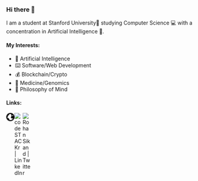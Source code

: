 ### Hi there 👋
<!--
<img width="40%" align="right" alt="Github" src="https://drive.google.com/uc?export=download&id=1yv_dwthMxKU76oouabeJyckS6LzRjxA1" />
-->
I am a student at Stanford University🌲 studying Computer Science 💻  with a concentration in Artificial Intelligence 🧠. 

#### My Interests:
- 🤖 Artificial Intelligence  
- ⌨️ Software/Web Development
- 💰 Blockchain/Crypto  
- 🧪 Medicine/Genomics
- 🤔 Philosophy of Mind

#### Links:
[<img align="left" alt="codeSTACKr.com" width="22px" src="https://raw.githubusercontent.com/iconic/open-iconic/master/svg/globe.svg" />][website]
[<img align="left" alt="codeSTACKr | LinkedIn" width="22px" src="https://cdn.jsdelivr.net/npm/simple-icons@v3/icons/linkedin.svg" />][linkedin]
[<img align="left" alt="Rohan Sikand | Twitter" width="22px" src="https://cdn.jsdelivr.net/npm/simple-icons@v3/icons/twitter.svg" />][twitter]

[website]: https://rosikand.github.io/
[twitter]: https://twitter.com/rosikand
[linkedin]: https://www.linkedin.com/in/rohan-sikand-a030931a3/


<!--
**rosikand/rosikand** is a ✨ _special_ ✨ repository because its `README.md` (this file) appears on your GitHub profile.

Here are some ideas to get you started:

- 🔭 I’m currently working on ...
- 🌱 I’m currently learning ...
- 👯 I’m looking to collaborate on ...
- 🤔 I’m looking for help with ...
- 💬 Ask me about ...
- 📫 How to reach me: ...
- 😄 Pronouns: ...
- ⚡ Fun fact: ...
-->
